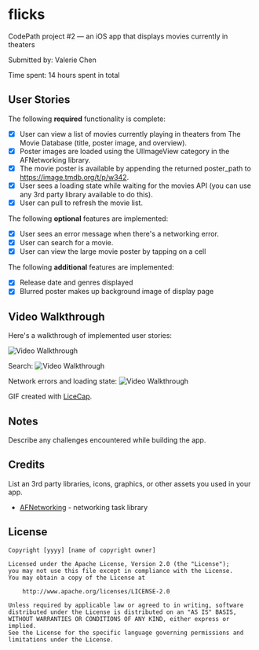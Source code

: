 # flicks
CodePath project #2 — an iOS app that displays movies currently in theaters

Submitted by: Valerie Chen

Time spent: 14 hours spent in total

## User Stories

The following **required** functionality is complete:

* [X] User can view a list of movies currently playing in theaters from The Movie Database (title, poster image, and overview).
* [X] Poster images are loaded using the UIImageView category in the AFNetworking library.
* [X] The movie poster is available by appending the returned poster_path to https://image.tmdb.org/t/p/w342.
* [X] User sees a loading state while waiting for the movies API (you can use any 3rd party library available to do this).
* [X] User can pull to refresh the movie list.

The following **optional** features are implemented:
* [X] User sees an error message when there's a networking error.
* [X] User can search for a movie.
* [X] User can view the large movie poster by tapping on a cell

The following **additional** features are implemented:

* [X] Release date and genres displayed
* [X] Blurred poster makes up background image of display page

## Video Walkthrough

Here's a walkthrough of implemented user stories:

<img src='http://imgur.com/y29cyex.gif' title='Video Walkthrough' width='' alt='Video Walkthrough' />

Search:
<img src='http://imgur.com/Gg3MBtj.gif' title='Video Walkthrough' width='' alt='Video Walkthrough' />

Network errors and loading state:
<img src='http://imgur.com/R8viip8.gif' title='Video Walkthrough' width='' alt='Video Walkthrough' />

GIF created with [LiceCap](http://www.cockos.com/licecap/).

## Notes

Describe any challenges encountered while building the app.

## Credits

List an 3rd party libraries, icons, graphics, or other assets you used in your app.

- [AFNetworking](https://github.com/AFNetworking/AFNetworking) - networking task library

## License

    Copyright [yyyy] [name of copyright owner]

    Licensed under the Apache License, Version 2.0 (the "License");
    you may not use this file except in compliance with the License.
    You may obtain a copy of the License at

        http://www.apache.org/licenses/LICENSE-2.0

    Unless required by applicable law or agreed to in writing, software
    distributed under the License is distributed on an "AS IS" BASIS,
    WITHOUT WARRANTIES OR CONDITIONS OF ANY KIND, either express or implied.
    See the License for the specific language governing permissions and
    limitations under the License.
